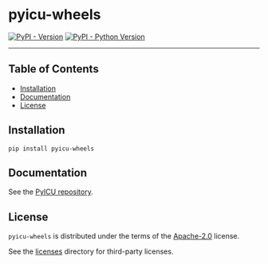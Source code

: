 # pyicu-wheels

[![PyPI - Version](https://img.shields.io/pypi/v/pyicu-wheels.svg)](https://pypi.org/project/pyicu-wheels)
[![PyPI - Python Version](https://img.shields.io/pypi/pyversions/pyicu-wheels.svg)](https://pypi.org/project/pyicu-wheels)

---

## Table of Contents

- [Installation](#installation)
- [Documentation](#documentation)
- [License](#license)

## Installation

```console
pip install pyicu-wheels
```

## Documentation

See the [PyICU repository](https://gitlab.pyicu.org/main/pyicu).

## License

`pyicu-wheels` is distributed under the terms of the [Apache-2.0](https://spdx.org/licenses/Apache-2.0.html) license.

See the [licenses](./licenses/README.md) directory for third-party licenses.
